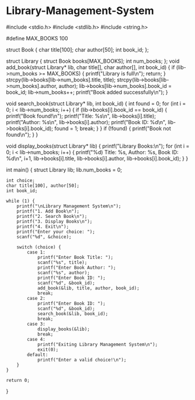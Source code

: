# Library-Management-System
#include <stdio.h>
#include <stdlib.h>
#include <string.h>

#define MAX_BOOKS 100

struct Book {
    char title[100];
    char author[50];
    int book_id;
};

struct Library {
    struct Book books[MAX_BOOKS];
    int num_books;
};
void add_book(struct Library* lib, char title[], char author[], int book_id) {
    if (lib->num_books >= MAX_BOOKS) {
        printf("Library is full\n");
        return;
    }
    strcpy(lib->books[lib->num_books].title, title);
    strcpy(lib->books[lib->num_books].author, author);
    lib->books[lib->num_books].book_id = book_id;
    lib->num_books++;
    printf("Book added successfully\n");
}

void search_book(struct Library* lib, int book_id) {
    int found = 0;
    for (int i = 0; i < lib->num_books; i++) {
        if (lib->books[i].book_id == book_id) {
            printf("Book found!\n");
            printf("Title: %s\n", lib->books[i].title);
            printf("Author: %s\n", lib->books[i].author);
            printf("Book ID: %d\n", lib->books[i].book_id);
            found = 1;
            break;
        }
    }
    if (!found) {
        printf("Book not found\n");
    }
}

void display_books(struct Library* lib) {
    printf("Library Books:\n");
    for (int i = 0; i < lib->num_books; i++) {
        printf("%d) Title: %s, Author: %s, Book ID: %d\n", i+1, lib->books[i].title, lib->books[i].author, lib->books[i].book_id);
    }
}

int main() {
    struct Library lib;
    lib.num_books = 0;

    int choice;
    char title[100], author[50];
    int book_id;

    while (1) {
        printf("\nLibrary Management System\n");
        printf("1. Add Book\n");
        printf("2. Search Book\n");
        printf("3. Display Books\n");
        printf("4. Exit\n");
        printf("Enter your choice: ");
        scanf("%d", &choice);

        switch (choice) {
            case 1:
                printf("Enter Book Title: ");
                scanf("%s", title);
                printf("Enter Book Author: ");
                scanf("%s", author);
                printf("Enter Book ID: ");
                scanf("%d", &book_id);
                add_book(&lib, title, author, book_id);
                break;
            case 2:
                printf("Enter Book ID: ");
                scanf("%d", &book_id);
                search_book(&lib, book_id);
                break;
            case 3:
                display_books(&lib);
                break;
            case 4:
                printf("Exiting Library Management System\n");
                exit(0);
            default:
                printf("Enter a valid choice!\n");
        }
    }

    return 0;
}
